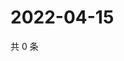 # 2022-04-15

共 0 条

<!-- BEGIN WEIBO -->
<!-- 最后更新时间 Fri Apr 15 2022 13:18:18 GMT+0800 (China Standard Time) -->

<!-- END WEIBO -->
